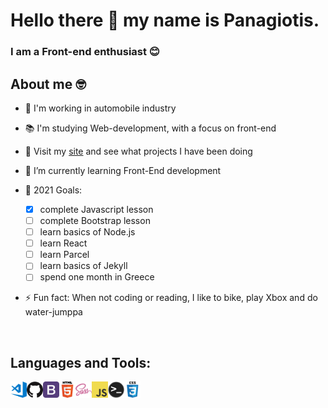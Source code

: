 # Hello there 👋 my name is Panagiotis.
### I am a Front-end enthusiast 😊

## About me 🤓

- 🚗 I'm working in automobile industry
- 📚 I'm studying Web-development, with a focus on front-end
- 🔭 Visit my [site] and see what projects I have been doing
- 🌱 I’m currently learning Front-End development
- 🥅 2021 Goals:
     - [x] complete Javascript lesson 
     - [ ] complete Bootstrap lesson 
     - [ ] learn basics of Node.js
     - [ ] learn React 
     - [ ] learn Parcel
     - [ ] learn basics of Jekyll 
     - [ ] spend one month in Greece

- ⚡ Fun fact: When not coding or reading, I like to bike, play Xbox and do water-jumppa

  <br />

## Languages and Tools:

<img align='left' alt="Visual Studio Code" width="26px" src="https://raw.githubusercontent.com/github/explore/80688e429a7d4ef2fca1e82350fe8e3517d3494d/topics/visual-studio-code/visual-studio-code.png" />
<img align='left' alt="GitHub" width="26px" src="https://raw.githubusercontent.com/github/explore/78df643247d429f6cc873026c0622819ad797942/topics/github/github.png" />
<img align='left' alt="Bootstrap" width="26px" src="https://raw.githubusercontent.com/github/explore/78df643247d429f6cc873026c0622819ad797942/topics/bootstrap/bootstrap.png" />
<img align="left" width="26" src="https://raw.githubusercontent.com/github/explore/80688e429a7d4ef2fca1e82350fe8e3517d3494d/topics/html/html.png" />
<img  alt="CSS3" width="26"  src="https://raw.githubusercontent.com/github/explore/80688e429a7d4ef2fca1e82350fe8e3517d3494d/topics/css/css.png" />
<img align="left" alt="Sass" width="26"  src="https://raw.githubusercontent.com/github/explore/80688e429a7d4ef2fca1e82350fe8e3517d3494d/topics/sass/sass.png" />
<img align="left" width="26" alt="JavaScript" src="https://raw.githubusercontent.com/github/explore/80688e429a7d4ef2fca1e82350fe8e3517d3494d/topics/javascript/javascript.png" />
<img align='left' alt="Terminal" width="26" src="https://raw.githubusercontent.com/github/explore/80688e429a7d4ef2fca1e82350fe8e3517d3494d/topics/terminal/terminal.png" />

[site]: http://panagiotis.netlify.app/
